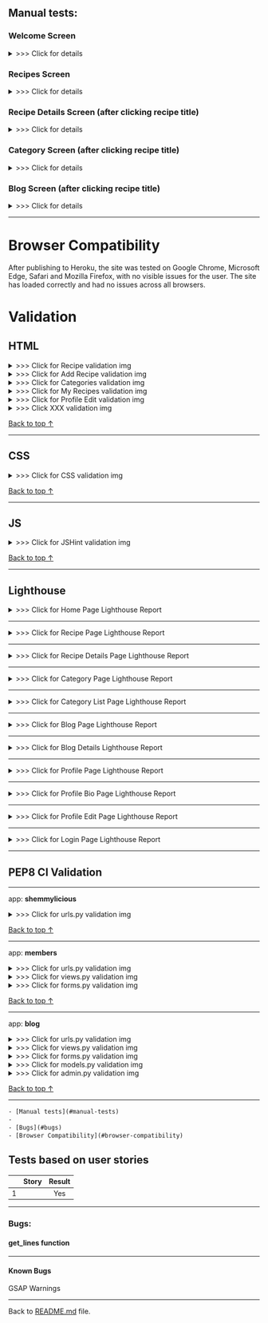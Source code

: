 
## Manual tests:



### __Welcome Screen__

<details><summary> >>> Click for details</summary>

- Welcome screen has loaded correctly and as intended.
- Verified that the user can click sign-up button when not authenticated
- Verified that the user can click login button when not authenticated
- Verified that the user can click brows recipes button when authenticated
- Verified that the user can click your recipes button when authenticated
- Verified that the user can search recipe when authenticated
- Verified that the user can scroll carousell pictures
- Verified that the user can click each of footer links and all open on a new page
- Verified that the user can click links in navbar and each link opens as intended
- Verified that the user can click recipe link when authenticated
- Verified that the user can click category link when authenticated
- Verified that the user can click blog link when authenticated
- Verified that the user can click user link when authenticated
- Verified that the user can use a drop down link when authenticated
- Verified that the user can choose user profile from user dropdown when authenticated
- Verified that the user can choose user my recipe from user dropdown when authenticated
- Verified that the user can choose user add recipe from user dropdown when authenticated
- Verified that the user can logout from user profile dropdown when authenticated
- Verified that the superuser can add category from user dropdown when authenticated
- Verified that the superuser can go to django admin site from user dropdown when authenticated
</details>

### __Recipes Screen__

<details><summary> >>> Click for details</summary>

- Welcome screen has loaded correctly and as intended.
- Verified that the user can open recipes loaded when authenticated
- Verified that the user can open author profile by clicking its name
- Verified that the user can open category page by clicking category name
- Verified that pagination is working as intended
</details>

### __Recipe Details Screen__ (after clicking recipe title)

<details><summary> >>> Click for details</summary>

- Recipes screen has loaded correctly and as intended.
- Verified that the user can like or unlike recipe when authenticated
- Verified that when the user likes/ulikes recipe a relevant message pops up 
- Verified that the user can write a comment when authenticated
- Verified that when the user writes a comment a relevant message pops up 
- Verified that the back to blog & back to recipes buttons work as intended
</details>

### __Category Screen__ (after clicking recipe title)

<details><summary> >>> Click for details</summary>

- Category screen has loaded correctly and as intended.
- Verified that the categories load randomly each time page is reloaded
- Verified that the user can click category name to open a list of recipes in chosen category
- Verified that the list of categoriesed recipes is loading correctly
- Verified that if the category does not contain any recipes, correct message and buttons are shown 
- Verified that when no recipes to be displayed in category view  add recipe buttons is shown 
- Verified that the back to category & back to recipes buttons work as intended
</details>

### __Blog Screen__ (after clicking recipe title)

<details><summary> >>> Click for details</summary>

- Blog screen has loaded correctly and as intended.
- Verified that the categories load randomly each time page is reloaded
- Verified that the user can click category name to open a list of recipes in chosen category
- Verified that the list of categoriesed recipes is loading correctly
- Verified that if the category does not contain any recipes, correct message and buttons are shown 
- Verified that when no recipes to be displayed in category view  add recipe buttons is shown 
- Verified that the back to category & back to recipes buttons work as intended
</details>

***

# Browser Compatibility

After publishing to Heroku, the site was tested on Google Chrome, Microsoft Edge, Safari and Mozilla Firefox, with no visible issues for the user. 
The site has loaded correctly and had no issues across all browsers.

# __Validation__

## __HTML__

<details><summary> >>> Click for Recipe validation img</summary>

![Recipe](README/validators/recipe.png)
</details>


<details><summary> >>> Click for Add Recipe validation img</summary>

![Add Recipe](README/validators/add-recipe.png)
</details>


<details><summary> >>> Click for Categories validation img</summary>

![Categories](README/validators/categories.png)
</details>


<details><summary> >>> Click for My Recipes validation img</summary>

![My Recipes](README/validators/my-recipes.png)
</details>


<details><summary> >>> Click for Profile Edit validation img</summary>

![Profile Edit](README/validators/profile-edit.png)
</details>



<details><summary> >>> Click XXX validation img</summary>
</details>

[Back to top &uarr;](#validation)
***
## __CSS__
<details><summary> >>> Click for CSS validation img</summary>

![CSS Validator 1](README/validators/w3ccss.png)
![CSS Validator 2](README/validators/w3ccss-warnings.png)
</details>

[Back to top &uarr;](#validation)
***
## __JS__
<details><summary> >>> Click for JSHint validation img</summary>


</details>

[Back to top &uarr;](#validation)
***
## __Lighthouse__

<details><summary> >>> Click for Home Page Lighthouse Report</summary>
Desktop 

![Home](README/lighthouse/home.png)

Mobile


</details>

***

<details><summary> >>> Click for Recipe Page Lighthouse Report</summary>
Desktop 

![Recipe](README/lighthouse/recipe-desktop.png)

Mobile

![Recipe](README/lighthouse/recipe-mobile.png)
![Recipe details](README/lighthouse/recipe-mobile-pref.png)
</details>

***

<details><summary> >>> Click for Recipe Details Page Lighthouse Report</summary>
Desktop 



Mobile


</details>

***

<details><summary> >>> Click for Category Page Lighthouse Report</summary>
Desktop 

![Category](README/lighthouse/categories-desktop.png)

Mobile

![Category](README/lighthouse/categories-mobile.png)
</details>

***

<details><summary> >>> Click for Category List Page Lighthouse Report</summary>
Desktop 



Mobile


</details>

***

<details><summary> >>> Click for Blog Page Lighthouse Report</summary>
Desktop 

![Blog](README/lighthouse/blog-desktop.png)

Mobile

![Blog](README/lighthouse/blog-mobile.png)
</details>

***

<details><summary> >>> Click for Blog Details Lighthouse Report</summary>
Desktop 



Mobile


</details>

***

<details><summary> >>> Click for Profile Page Lighthouse Report</summary>
Desktop 

![Profile](README/lighthouse/profile-desktop.png)

Mobile

![Profile](README/lighthouse/profile-mobile.png)

</details>

***

<details><summary> >>> Click for Profile Bio Page Lighthouse Report</summary>
Desktop 

![Profile Bio](README/lighthouse/profile-bio-desktop.png)

Mobile

![Profile Bio](README/lighthouse/profile-bio-mobile.png)
</details>

***


<details><summary> >>> Click for Profile Edit Page Lighthouse Report</summary>
Desktop 

![Profile Edit](README/lighthouse/profile-edit-desktop.png)

Mobile

![Profile Edit](README/lighthouse/profile-edit-mobile.png)
</details>

***

<details><summary> >>> Click for Login Page Lighthouse Report</summary>
Desktop 

![Login](README/lighthouse/login-desktop.png)

Mobile

![Login](README/lighthouse/login-mobile.png)
</details>

***






## __PEP8 CI Validation__

***
app: __shemmylicious__

<details><summary> >>> Click for urls.py validation img</summary>

![urls](README/pep8/shemmylicious/urls.png)
</details>

[Back to top &uarr;](#validation)
***
app: __members__

<details><summary> >>> Click for urls.py validation img</summary>

![urls](README/pep8/members/urls.png)
</details>

<details><summary> >>> Click for views.py validation img</summary>

![views](README/pep8/members/views.png)
</details>

<details><summary> >>> Click for forms.py validation img</summary>

![Forms](README/pep8/members/forms.png)
</details>

[Back to top &uarr;](#validation)
***
app: __blog__

<details><summary> >>> Click for urls.py validation img</summary>

![urls](README/pep8/blog/urls.png)
</details>

<details><summary> >>> Click for views.py validation img</summary>

![views](README/pep8/blog/views.png)
</details>

<details><summary> >>> Click for forms.py validation img</summary>

![forms](README/pep8/blog/forms.png)
</details>

<details><summary> >>> Click for models.py validation img</summary>

![models](README/pep8/blog/models.png)
</details>

<details><summary> >>> Click for admin.py validation img</summary>

![admin](README/pep8/blog/admin.png)
</details>

[Back to top &uarr;](#validation)
***



    - [Manual tests](#manual-tests)
    - 
    - [Bugs](#bugs)
    - [Browser Compatibility](#browser-compatibility)


   
## Tests based on user stories


|     |                                   Story                     | Result |
| --- | :----------------------------------------------------------: | :-------------: |
| 1   |        | Yes             |


***


### __Bugs:__
#### __get_lines function__


***

#### __Known Bugs__


GSAP Warnings



***
Back to [README.md](README.md) file.